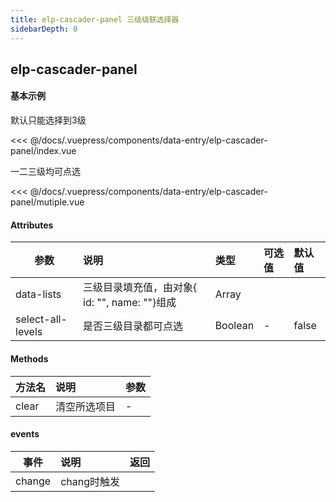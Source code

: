 ```yaml
---
title: elp-cascader-panel 三级级联选择器
sidebarDepth: 0
---
```


## elp-cascader-panel

#### 基本示例

默认只能选择到3级

<code-card compName="docs-cascader-panel">
<<< @/docs/.vuepress/components/data-entry/elp-cascader-panel/index.vue
</code-card>

一二三级均可点选

<code-card compName="docs-cascader-panel-mutiple">
<<< @/docs/.vuepress/components/data-entry/elp-cascader-panel/mutiple.vue
</code-card>

#### Attributes
参数|说明|类型|可选值|默认值
--|:--|:--|:--|:--
data-lists|三级目录填充值，由对象{ id: "", name: ""}组成 | Array
select-all-levels|是否三级目录都可点选|Boolean|-|false

#### Methods

方法名|说明|参数
:--|:--|:--
clear| 清空所选项目|-

#### events
事件|说明|返回
--|:--|:--
change|chang时触发
